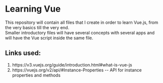 # Learning Vue
<p >This repository will contain all files that I create in order to learn Vue.js, from the very basics 
till the very end. <br/>
Smaller introductory files will have several concepts with several apps and will have  the Vue script inside the same file. </p>
<h2>Links used: </h2>
<ol>
  <li> https://v3.vuejs.org/guide/introduction.html#what-is-vue-js </li>
  <li> https://vuejs.org/v2/api/#Instance-Properties -- API for instance properties and methods</li>
</ol>
